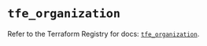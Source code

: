 # `tfe_organization`

Refer to the Terraform Registry for docs: [`tfe_organization`](https://registry.terraform.io/providers/hashicorp/tfe/0.58.1/docs/resources/organization).
